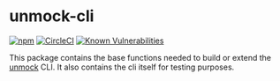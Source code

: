 # unmock-cli

[![npm](https://img.shields.io/npm/v/unmock-cli.svg)][npmjs]
[![CircleCI](https://circleci.com/gh/unmock/unmock-js.svg?style=svg)](https://circleci.com/gh/unmock/unmock-js)
[![Known Vulnerabilities](https://snyk.io/test/github/unmock/unmock-js/badge.svg?targetFile=package.json)](https://snyk.io/test/github/unmock/unmock-js?targetFile=package.json)

[npmjs]: https://www.npmjs.com/package/unmock
[build]: https://circleci.com/gh/unmock/unmock-js
[coverage]: https://coveralls.io/github/unmock/unmock-js

This package contains the base functions needed to build or extend the [unmock](../unmock/README.md) CLI.  It also contains the cli itself for testing purposes.